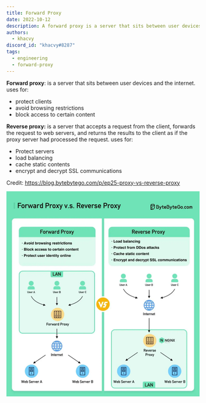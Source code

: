 ```yaml
---
title: Forward Proxy
date: 2022-10-12
description: A forward proxy is a server that sits between user devices and the internet.
authors:
  - khacvy
discord_id: "khacvy#8287"
tags:
  - engineering
  - forward-proxy
---
```


**Forward proxy**:  is a server that sits between user devices and the internet.
  uses for:
  - protect clients
  - avoid browsing restrictions
  - block access to certain content

**Reverse proxy:**  is a server that accepts a request from the client, forwards the request to web servers, and returns the results to the client as if the proxy server had processed the request.
 uses for:
  - Protect servers
  - load balancing
  -  cache static contents
  - encrypt and decrypt SSL communications 

Credit: https://blog.bytebytego.com/p/ep25-proxy-vs-reverse-proxy 

![](assets/202210122014---forward-proxy_pasted-image-20221012202942.webp)


